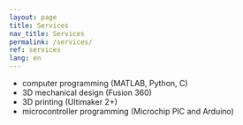 ```yaml
---
layout: page
title: Services
nav_title: Services
permalink: /services/
ref: services
lang: en
---
```


* computer programming (MATLAB, Python, C)
* 3D mechanical design (Fusion 360)
* 3D printing (Ultimaker 2+)
* microcontroller programming (Microchip PIC and Arduino)